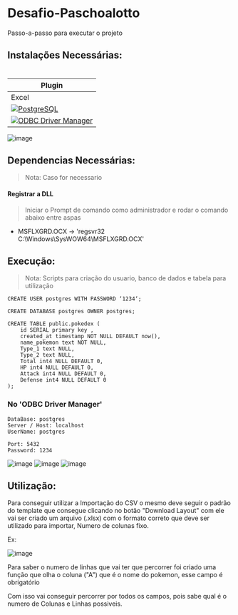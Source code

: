 # Desafio-Paschoalotto

Passo-a-passo para executar o projeto

## Instalações Necessárias:
#
| Plugin | 
| ------ | 
| Excel | 
| [![PostgreSQL]()](https://www.postgresql.org/download/) |
| [![ODBC Driver Manager]()](https://www.postgresql.org/ftp/odbc/versions/msi/) | 

![image](https://user-images.githubusercontent.com/20867353/212007080-f1f4cdcb-28a5-4de3-9ab0-18565c68e4b4.png)

## Dependencias Necessárias:
> Nota: Caso for necessario 

#### Registrar a DLL 

>Iniciar o Prompt de comando como administrador e rodar o comando abaixo entre aspas
  
- MSFLXGRD.OCX -> 'regsvr32 C:\Windows\SysWOW64\MSFLXGRD.OCX'

## Execução:
> Nota: Scripts para criação do usuario, banco de dados e tabela para utilização


```
CREATE USER postgres WITH PASSWORD ‘1234‘;

CREATE DATABASE postgres OWNER postgres;

CREATE TABLE public.pokedex (
	id SERIAL primary key ,
	created_at timestamp NOT NULL DEFAULT now(),
	name_pokemon text NOT NULL,	
	Type_1 text NULL,
	Type_2 text NULL,	
	Total int4 NULL DEFAULT 0,
	HP int4 NULL DEFAULT 0,
	Attack int4 NULL DEFAULT 0,
	Defense int4 NULL DEFAULT 0
);
```

### No 'ODBC Driver Manager'

```
DataBase: postgres
Server / Host: localhost
UserName: postgres

Port: 5432
Password: 1234
```

![image](https://user-images.githubusercontent.com/20867353/212017563-ddf3ea7b-7cf2-42ff-9770-c1613606f6e7.png)
![image](https://user-images.githubusercontent.com/20867353/212017856-51e391e8-db74-41d0-9f0c-092124102309.png)
![image](https://user-images.githubusercontent.com/20867353/212018109-cb21e78c-891e-4811-857a-664662be1814.png)

## Utilização:

Para conseguir utilizar a Importação do CSV o mesmo deve seguir o padrão do template que consegue clicando no botão "Download Layout" com ele vai ser criado um arquivo (.xlsx) com o formato correto que deve ser utilizado para importar, Numero de colunas fixo.

Ex: 

![image](https://user-images.githubusercontent.com/20867353/212032622-a54a9a00-7623-453f-9516-1b63c3504495.png)

Para saber o numero de linhas que vai ter que percorrer foi criado uma função que olha o coluna ("A") que é o nome do pokemon, esse campo é obrigatório

Com isso vai conseguir percorrer por todos os campos, pois sabe qual é o numero de Colunas e Linhas possiveis.
